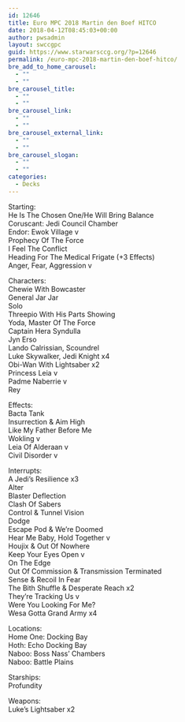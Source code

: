 ```yaml
---
id: 12646
title: Euro MPC 2018 Martin den Boef HITCO
date: 2018-04-12T08:45:03+00:00
author: pwsadmin
layout: swccgpc
guid: https://www.starwarsccg.org/?p=12646
permalink: /euro-mpc-2018-martin-den-boef-hitco/
bre_add_to_home_carousel:
  - ""
  - ""
bre_carousel_title:
  - ""
  - ""
bre_carousel_link:
  - ""
  - ""
bre_carousel_external_link:
  - ""
  - ""
bre_carousel_slogan:
  - ""
  - ""
categories:
  - Decks
---
```

Starting:  
He Is The Chosen One/He Will Bring Balance  
Coruscant: Jedi Council Chamber  
Endor: Ewok Village v  
Prophecy Of The Force  
I Feel The Conflict  
Heading For The Medical Frigate (+3 Effects)  
Anger, Fear, Aggression v

Characters:  
Chewie With Bowcaster  
General Jar Jar  
Solo  
Threepio With His Parts Showing  
Yoda, Master Of The Force  
Captain Hera Syndulla  
Jyn Erso  
Lando Calrissian, Scoundrel  
Luke Skywalker, Jedi Knight x4  
Obi-Wan With Lightsaber x2  
Princess Leia v  
Padme Naberrie v  
Rey

Effects:  
Bacta Tank  
Insurrection & Aim High  
Like My Father Before Me  
Wokling v  
Leia Of Alderaan v  
Civil Disorder v

Interrupts:  
A Jedi’s Resilience x3  
Alter  
Blaster Deflection  
Clash Of Sabers  
Control & Tunnel Vision  
Dodge  
Escape Pod & We’re Doomed  
Hear Me Baby, Hold Together v  
Houjix & Out Of Nowhere  
Keep Your Eyes Open v  
On The Edge  
Out Of Commission & Transmission Terminated  
Sense & Recoil In Fear  
The Bith Shuffle & Desperate Reach x2  
They’re Tracking Us v  
Were You Looking For Me?  
Wesa Gotta Grand Army x4

Locations:  
Home One: Docking Bay  
Hoth: Echo Docking Bay  
Naboo: Boss Nass’ Chambers  
Naboo: Battle Plains

Starships:  
Profundity

Weapons:  
Luke’s Lightsaber x2